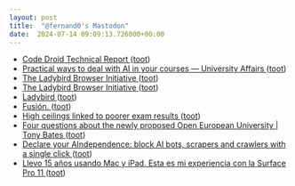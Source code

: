 ```yaml
---
layout: post
title:  "@fernand0's Mastodon"
date:  2024-07-14 09:09:13.726000+00:00
---
```

*  [Code Droid Technical Report ](https://www.factory.ai/news/code-droid-technical-repor) ([toot](https://mastodon.social/@fernand0/112784058202577504))
*  [Practical ways to deal with AI in your courses — University Affairs ](https://universityaffairs.ca/career-advice/academic-achievers/practical-ways-to-deal-with-ai-in-your-courses) ([toot](https://mastodon.social/@fernand0/112783942917950520))
*  [The Ladybird Browser Initiative ](https://ladybird.org/posts/announcement) ([toot](https://mastodon.social/@fernand0/112783283478607495))
*  [The Ladybird Browser Initiative ](https://ladybird.org/posts/announcement) ([toot](https://mastodon.social/@fernand0/112783281912515453))
*  [Ladybird ](https://ladybird.org/announcement) ([toot](https://mastodon.social/@fernand0/112782314610187941))
*  [Fusión. ](https://avecesunafoto.wordpress.com/2024/07/13/fusion) ([toot](https://mastodon.social/@fernand0/112780669992977262))
*  [High ceilings linked to poorer exam results ](https://educationresearchreport.blogspot.com/2024/07/high-ceilings-linked-to-poorer-exam.htm) ([toot](https://mastodon.social/@fernand0/112780372932321729))
*  [Four questions about the newly proposed Open European University \| Tony Bates ](https://www.tonybates.ca/2024/07/05/four-questions-about-the-newly-proposed-open-european-university) ([toot](https://mastodon.social/@fernand0/112780037524226676))
*  [Declare your AIndependence: block AI bots, scrapers and crawlers with a single click ](https://blog.cloudflare.com/declaring-your-aindependence-block-ai-bots-scrapers-and-crawlers-with-a-single-clic) ([toot](https://mastodon.social/@fernand0/112779943351615728))
*  [Llevo 15 años usando Mac y iPad. Esta es mi experiencia con la Surface Pro 11 ](https://www.xataka.com/analisis/microsoft-surface-pro-11-analisis-caracteristicas-precio-especificacione) ([toot](https://mastodon.social/@fernand0/112779684383781596))
